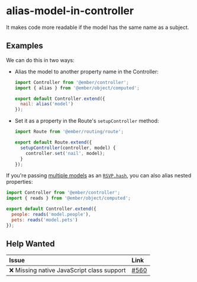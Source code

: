 # alias-model-in-controller

It makes code more readable if the model has the same name as a subject.

## Examples

We can do this in two ways:

- Alias the model to another property name in the Controller:

  ```js
  import Controller from '@ember/controller';
  import { alias } from '@ember/object/computed';

  export default Controller.extend({
    nail: alias('model')
  });
  ```

- Set it as a property in the Route's `setupController` method:

  ```js
  import Route from '@ember/routing/route';

  export default Route.extend({
    setupController(controller, model) {
      controller.set('nail', model);
    }
  });
  ```

If you're passing [multiple models](https://guides.emberjs.com/v2.13.0/routing/specifying-a-routes-model/#toc_multiple-models) as an [`RSVP.hash`](https://emberjs.com/api/classes/RSVP.html#method_hash), you can also alias nested properties:

```js
import Controller from '@ember/controller';
import { reads } from '@ember/object/computed';

export default Controller.extend({
  people: reads('model.people'),
  pets: reads('model.pets')
});
```

## Help Wanted

| Issue | Link |
| :-- | :-- |
| :x: Missing native JavaScript class support | [#560](https://github.com/ember-cli/eslint-plugin-ember/issues/560) |
